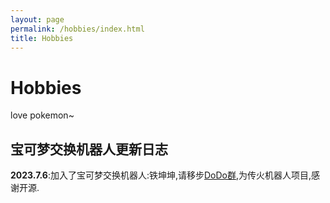 ```yaml
---
layout: page
permalink: /hobbies/index.html
title: Hobbies
---
```


# Hobbies

love pokemon~

## 宝可梦交换机器人更新日志

**2023.7.6**:加入了宝可梦交换机器人:铁坤坤,请移步[DoDo群](https://imdodo.com/s/213672),为传火机器人项目,感谢开源.